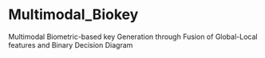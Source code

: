 # Multimodal_Biokey
Multimodal Biometric-based key Generation through Fusion of Global-Local features and Binary Decision Diagram
